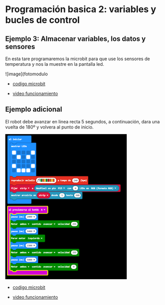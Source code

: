 # Programación basica 2: variables y bucles de control
## Ejemplo 3: Almacenar variables, los datos y sensores
En esta tare programaremos la microbit para que use los sensores de temperatura y nos la muestre en la pantalla led.

![image](fotomodulo

- [codigo microbit](microbit-modificarvariable.hex)

- [video funcionamiento]()

## Ejemplo adicional
El robot debe avanzar en linea recta 5 segundos, a continuación, dara una vuelta de 180º y volvera al punto de inicio.

![image](ejemplo_adicional.png)

- [codigo microbit](microbit-ejemplo-adicional.hex)

- [video funcionamiento](https://www.youtube.com/watch?v=3IOH6qUYyAM)
